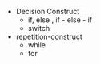 - Decision Construct
  - if, else , if - else - if
  - switch
- repetition-construct
  - while
  - for